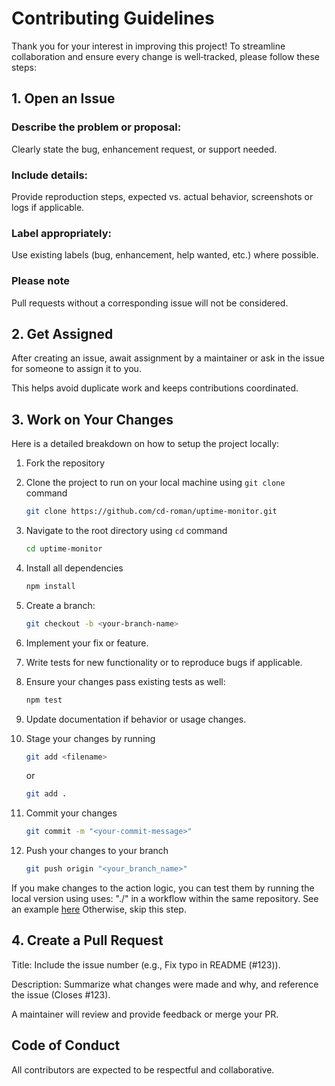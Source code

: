# Contributing Guidelines

Thank you for your interest in improving this project! To streamline collaboration and ensure every change is well‑tracked, please follow these steps:

## 1. Open an Issue

### Describe the problem or proposal: 
Clearly state the bug, enhancement request, or support needed.

### Include details: 
Provide reproduction steps, expected vs. actual behavior, screenshots or logs if applicable.

### Label appropriately: 
Use existing labels (bug, enhancement, help wanted, etc.) where possible.

### Please note
Pull requests without a corresponding issue will not be considered.

## 2. Get Assigned

After creating an issue, await assignment by a maintainer or ask in the issue for someone to assign it to you.

This helps avoid duplicate work and keeps contributions coordinated.

## 3. Work on Your Changes

Here is a detailed breakdown on how to setup the project locally:

1. Fork the repository 

2. Clone the project to run on your local machine using `git clone` command

    ```sh
    git clone https://github.com/cd-roman/uptime-monitor.git
    ```

3. Navigate to the root directory using `cd` command

    ```sh
    cd uptime-monitor
    ```

4. Install all dependencies

   ```sh
   npm install
   ```
   
5. Create a branch:

   ```sh
   git checkout -b <your-branch-name>
   ```
   
6. Implement your fix or feature.

7. Write tests for new functionality or to reproduce bugs if applicable.

8. Ensure your changes pass existing tests as well:

   ```sh
   npm test
   ```

10. Update documentation if behavior or usage changes.

11. Stage your changes by running

    ```sh
    git add <filename>
    ```

    or

    ```sh
    git add .
    ```

11. Commit your changes

    ```sh
    git commit -m "<your-commit-message>"
    ```

12. Push your changes to your branch

    ```sh
    git push origin "<your_branch_name>"
    ```

If you make changes to the action logic, you can test them by running the local version using uses: "./" in a workflow within the same repository. See an example [here](https://github.com/cd-roman/uptime-monitor/blob/main/.github/workflows/smoke-test.yml) Otherwise, skip this step.

## 4. Create a Pull Request

Title: Include the issue number (e.g., Fix typo in README (#123)).

Description: Summarize what changes were made and why, and reference the issue (Closes #123).

A maintainer will review and provide feedback or merge your PR.

## Code of Conduct

All contributors are expected to be respectful and collaborative.
